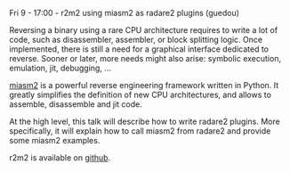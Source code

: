 Fri 9 - 17:00 - r2m2 using miasm2 as radare2 plugins (guedou)

Reversing a binary using a rare CPU architecture requires to write a lot of
code, such as disassembler, assembler, or block splitting logic. Once
implemented, there is still a need for a graphical interface dedicated to
reverse. Sooner or later, more needs might also arise: symbolic execution,
emulation, jit, debugging, ... 

[miasm2](https://github.com/cea-sec/miasm) is a powerful reverse engineering
framework written in Python. It greatly simplifies the definition of new CPU
architectures, and allows to assemble, disassemble and jit code. 

At the high level, this talk will describe how to write radare2 plugins. More
specifically, it will explain how to call miasm2 from radare2 and provide some
miasm2 examples.

r2m2 is available on [github](https://github.com/guedou/r2m2/).
